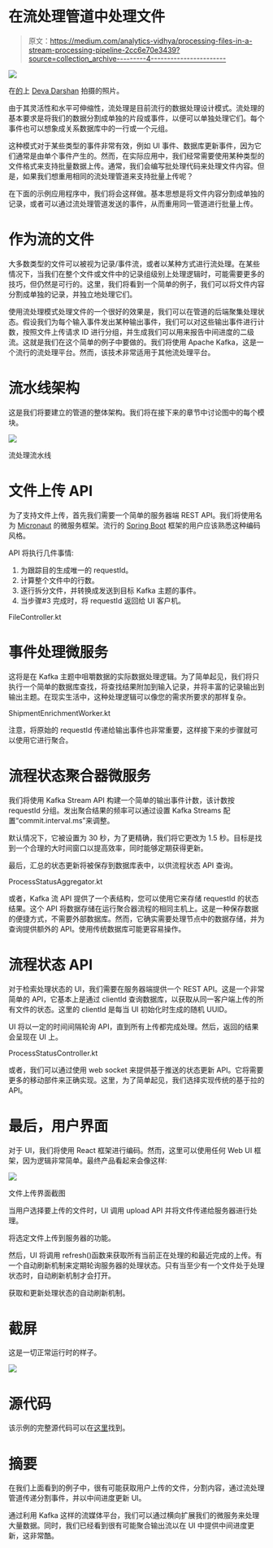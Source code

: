 # 在流处理管道中处理文件

> 原文：<https://medium.com/analytics-vidhya/processing-files-in-a-stream-processing-pipeline-2cc6e70e3439?source=collection_archive---------4----------------------->

![](img/de0dae944d0ce7531199f3ab12e83b8b.png)

在[的](https://www.pexels.com/photo/aerial-view-of-road-in-the-middle-of-trees-1173777/)上 [Deva Darshan](https://www.pexels.com/@darshan394) 拍摄的照片。

由于其灵活性和水平可伸缩性，流处理是目前流行的数据处理设计模式。流处理的基本要求是将我们的数据分割成单独的片段或事件，以便可以单独处理它们。每个事件也可以想象成关系数据库中的一行或一个元组。

这种模式对于某些类型的事件非常有效，例如 UI 事件、数据库更新事件，因为它们通常是由单个事件产生的。然而，在实际应用中，我们经常需要使用某种类型的文件格式来支持批量数据上传。通常，我们会编写批处理代码来处理文件内容。但是，如果我们想重用相同的流处理管道来支持批量上传呢？

在下面的示例应用程序中，我们将会这样做。基本思想是将文件内容分割成单独的记录，或者可以通过流处理管道发送的事件，从而重用同一管道进行批量上传。

# 作为流的文件

大多数类型的文件可以被视为记录/事件流，或者以某种方式进行流处理。在某些情况下，当我们在整个文件或文件中的记录组级别上处理逻辑时，可能需要更多的技巧，但仍然是可行的。这里，我们将看到一个简单的例子，我们可以将文件内容分割成单独的记录，并独立地处理它们。

使用流处理模式处理文件的一个很好的效果是，我们可以在管道的后端聚集处理状态。假设我们为每个输入事件发出某种输出事件，我们可以对这些输出事件进行计数，按照文件上传请求 ID 进行分组，并生成我们可以用来报告中间进度的二级流。这就是我们在这个简单的例子中要做的。我们将使用 Apache Kafka，这是一个流行的流处理平台。然而，该技术非常适用于其他流处理平台。

# 流水线架构

这是我们将要建立的管道的整体架构。我们将在接下来的章节中讨论图中的每个模块。

![](img/07cefb555b6a9f8c5ceccc076bc7a2e8.png)

流处理流水线

# 文件上传 API

为了支持文件上传，首先我们需要一个简单的服务器端 REST API。我们将使用名为 [Micronaut](https://micronaut.io/) 的微服务框架。流行的 [Spring Boot](https://spring.io/projects/spring-boot) 框架的用户应该熟悉这种编码风格。

API 将执行几件事情:

1.  为跟踪目的生成唯一的 requestId。
2.  计算整个文件中的行数。
3.  逐行拆分文件，并转换成发送到目标 Kafka 主题的事件。
4.  当步骤#3 完成时，将 requestId 返回给 UI 客户机。

FileController.kt

# 事件处理微服务

这将是在 Kafka 主题中咀嚼数据的实际数据处理逻辑。为了简单起见，我们将只执行一个简单的数据库查找，将查找结果附加到输入记录，并将丰富的记录输出到输出主题。在现实生活中，这种处理逻辑可以像您的需求所要求的那样复杂。

ShipmentEnrichmentWorker.kt

注意，将原始的 requestId 传递给输出事件也非常重要，这样接下来的步骤就可以使用它进行聚合。

# 流程状态聚合器微服务

我们将使用 Kafka Stream API 构建一个简单的输出事件计数，该计数按 requestId 分组。发出聚合结果的频率可以通过设置 Kafka Streams 配置“commit.interval.ms”来调整。

默认情况下，它被设置为 30 秒，为了更精确，我们将它更改为 1.5 秒。目标是找到一个合理的大时间窗口以提高效率，同时能够定期获得更新。

最后，汇总的状态更新将被保存到数据库表中，以供流程状态 API 查询。

ProcessStatusAggregator.kt

或者，Kafka 流 API 提供了一个表结构，您可以使用它来存储 requestId 的状态结果。这个 API 将数据存储在运行聚合器流程的相同主机上。这是一种保存数据的便捷方式，不需要外部数据库。然而，它确实需要处理节点中的数据存储，并为查询提供额外的 API。使用传统数据库可能更容易操作。

# 流程状态 API

对于检索处理状态的 UI，我们需要在服务器端提供一个 REST API。这是一个非常简单的 API，它基本上是通过 clientId 查询数据库，以获取从同一客户端上传的所有文件的状态。这里的 clientId 是每当 UI 初始化时生成的随机 UUID。

UI 将以一定的时间间隔轮询 API，直到所有上传都完成处理。然后，返回的结果会呈现在 UI 上。

ProcessStatusController.kt

或者，我们可以通过使用 web socket 来提供基于推送的状态更新 API。它将需要更多的移动部件来正确实现。这里，为了简单起见，我们选择实现传统的基于拉的 API。

# 最后，用户界面

对于 UI，我们将使用 React 框架进行编码。然而，这里可以使用任何 Web UI 框架，因为逻辑非常简单。最终产品看起来会像这样:

![](img/715bcf81463210bcd82a698f87c27b8a.png)

文件上传界面截图

当用户选择要上传的文件时，UI 调用 upload API 并将文件传递给服务器进行处理。

将选定文件上传到服务器的功能。

然后，UI 将调用 refresh()函数来获取所有当前正在处理的和最近完成的上传。有一个自动刷新机制来定期轮询服务器的处理状态。只有当至少有一个文件处于处理状态时，自动刷新机制才会打开。

获取和更新处理状态的自动刷新机制。

# 截屏

这是一切正常运行时的样子。

![](img/779357e65e9fac9c553302e443a91360.png)

# 源代码

该示例的完整源代码可以在[这里](https://gitlab.com/yongtze/file-stream-sample)找到。

# 摘要

在我们上面看到的例子中，很有可能获取用户上传的文件，分割内容，通过流处理管道传递分割事件，并以中间进度更新 UI。

通过利用 Kafka 这样的流媒体平台，我们可以通过横向扩展我们的微服务来处理大量数据。同时，我们已经看到很有可能聚合输出流以在 UI 中提供中间进度更新，这非常酷。
